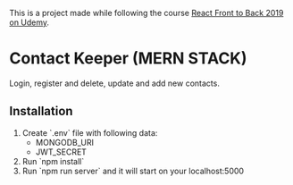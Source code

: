 This is a project made while following the course [React Front to Back 2019 on Udemy](https://www.udemy.com/course/modern-react-front-to-back).

# Contact Keeper (MERN STACK)
Login, register and delete, update and add new contacts.

## Installation

<ol>
<li>Create `.env` file with following data:
<ul>
<li>MONGODB_URI
<li>JWT_SECRET
</ul>
<li>Run `npm install`
<li>Run `npm run server` and it will start on your localhost:5000
</ol>
